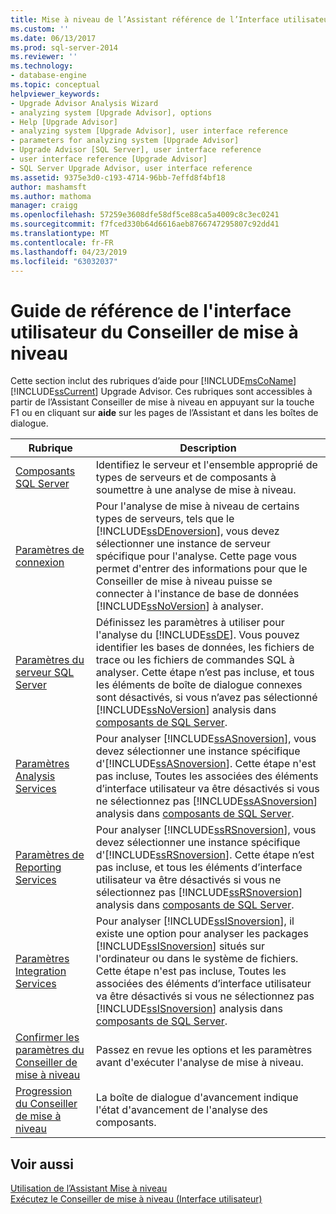 ```yaml
---
title: Mise à niveau de l’Assistant référence de l’Interface utilisateur | Microsoft Docs
ms.custom: ''
ms.date: 06/13/2017
ms.prod: sql-server-2014
ms.reviewer: ''
ms.technology:
- database-engine
ms.topic: conceptual
helpviewer_keywords:
- Upgrade Advisor Analysis Wizard
- analyzing system [Upgrade Advisor], options
- Help [Upgrade Advisor]
- analyzing system [Upgrade Advisor], user interface reference
- parameters for analyzing system [Upgrade Advisor]
- Upgrade Advisor [SQL Server], user interface reference
- user interface reference [Upgrade Advisor]
- SQL Server Upgrade Advisor, user interface reference
ms.assetid: 9375e3d0-c193-4714-96bb-7effd8f4bf18
author: mashamsft
ms.author: mathoma
manager: craigg
ms.openlocfilehash: 57259e3608dfe58df5ce88ca5a4009c8c3ec0241
ms.sourcegitcommit: f7fced330b64d6616aeb8766747295807c92dd41
ms.translationtype: MT
ms.contentlocale: fr-FR
ms.lasthandoff: 04/23/2019
ms.locfileid: "63032037"
---
```

# <a name="upgrade-advisor-user-interface-reference"></a>Guide de référence de l'interface utilisateur du Conseiller de mise à niveau
  Cette section inclut des rubriques d’aide pour [!INCLUDE[msCoName](../../includes/msconame-md.md)] [!INCLUDE[ssCurrent](../../includes/sscurrent-md.md)] Upgrade Advisor. Ces rubriques sont accessibles à partir de l’Assistant Conseiller de mise à niveau en appuyant sur la touche F1 ou en cliquant sur **aide** sur les pages de l’Assistant et dans les boîtes de dialogue.  
  
|Rubrique|Description|  
|-----------|-----------------|  
|[Composants SQL Server](../../../2014/sql-server/install/sql-server-components.md)|Identifiez le serveur et l'ensemble approprié de types de serveurs et de composants à soumettre à une analyse de mise à niveau.|  
|[Paramètres de connexion](../../../2014/sql-server/install/connection-parameters.md)|Pour l'analyse de mise à niveau de certains types de serveurs, tels que le [!INCLUDE[ssDEnoversion](../../includes/ssdenoversion-md.md)], vous devez sélectionner une instance de serveur spécifique pour l'analyse. Cette page vous permet d'entrer des informations pour que le Conseiller de mise à niveau puisse se connecter à l'instance de base de données [!INCLUDE[ssNoVersion](../../includes/ssnoversion-md.md)] à analyser.|  
|[Paramètres du serveur SQL Server](../../../2014/sql-server/install/sql-server-parameters.md)|Définissez les paramètres à utiliser pour l'analyse du [!INCLUDE[ssDE](../../includes/ssde-md.md)]. Vous pouvez identifier les bases de données, les fichiers de trace ou les fichiers de commandes SQL à analyser. Cette étape n’est pas incluse, et tous les éléments de boîte de dialogue connexes sont désactivés, si vous n’avez pas sélectionné [!INCLUDE[ssNoVersion](../../includes/ssnoversion-md.md)] analysis dans [composants de SQL Server](../../../2014/sql-server/install/sql-server-components.md).|  
|[Paramètres Analysis Services](../../../2014/sql-server/install/analysis-services-parameters.md)|Pour analyser [!INCLUDE[ssASnoversion](../../includes/ssasnoversion-md.md)], vous devez sélectionner une instance spécifique d'[!INCLUDE[ssASnoversion](../../includes/ssasnoversion-md.md)]. Cette étape n'est pas incluse, Toutes les associées des éléments d’interface utilisateur va être désactivés si vous ne sélectionnez pas [!INCLUDE[ssASnoversion](../../includes/ssasnoversion-md.md)] analysis dans [composants de SQL Server](../../../2014/sql-server/install/sql-server-components.md).|  
|[Paramètres de Reporting Services](../../../2014/sql-server/install/reporting-services-parameters.md)|Pour analyser [!INCLUDE[ssRSnoversion](../../includes/ssrsnoversion-md.md)], vous devez sélectionner une instance spécifique d'[!INCLUDE[ssRSnoversion](../../includes/ssrsnoversion-md.md)]. Cette étape n’est pas incluse, et tous les éléments d’interface utilisateur va être désactivés si vous ne sélectionnez pas [!INCLUDE[ssRSnoversion](../../includes/ssrsnoversion-md.md)] analysis dans [composants de SQL Server](../../../2014/sql-server/install/sql-server-components.md).|  
|[Paramètres Integration Services](../../../2014/sql-server/install/integration-services-parameters.md)|Pour analyser [!INCLUDE[ssISnoversion](../../includes/ssisnoversion-md.md)], il existe une option pour analyser les packages [!INCLUDE[ssISnoversion](../../includes/ssisnoversion-md.md)] situés sur l'ordinateur ou dans le système de fichiers. Cette étape n'est pas incluse, Toutes les associées des éléments d’interface utilisateur va être désactivés si vous ne sélectionnez pas [!INCLUDE[ssISnoversion](../../includes/ssisnoversion-md.md)] analysis dans [composants de SQL Server](../../../2014/sql-server/install/sql-server-components.md).|  
|[Confirmer les paramètres du Conseiller de mise à niveau](../../../2014/sql-server/install/confirm-upgrade-advisor-settings.md)|Passez en revue les options et les paramètres avant d'exécuter l'analyse de mise à niveau.|  
|[Progression du Conseiller de mise à niveau](../../../2014/sql-server/install/upgrade-advisor-progress.md)|La boîte de dialogue d'avancement indique l'état d'avancement de l'analyse des composants.|  
  
## <a name="see-also"></a>Voir aussi  
 [Utilisation de l’Assistant Mise à niveau](../../../2014/sql-server/install/working-with-upgrade-advisor.md)   
 [Exécutez le Conseiller de mise à niveau &#40;Interface utilisateur&#41;](../../../2014/sql-server/install/running-upgrade-advisor-user-interface.md)  
  
  
